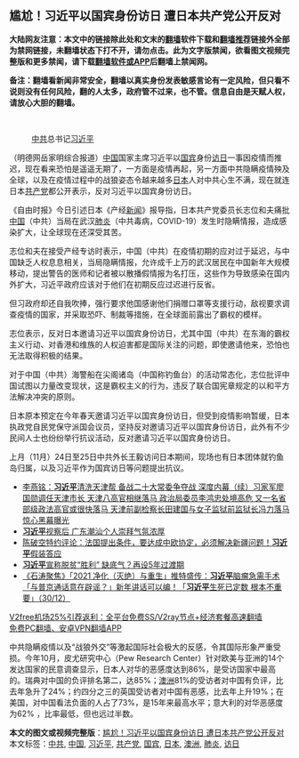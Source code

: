  <h2>尴尬！习近平以国宾身份访日 遭日本共产党公开反对</h2> <p class="notice"><b>大陆网友注意：本文中的链接除此处和文末的<a href="https://github.com/bannedbook/fanqiang" >翻墙</a>软件下载和<a href="https://github.com/killgcd/justmysocks/blob/master/README.md">翻墙推荐</a>链接外全部为禁网链接，未翻墙状态下打不开，请勿点击。此为文字版禁闻，欲看图文视频完整版和更多禁闻，请下载<a href="https://github.com/bannedbook/fanqiang">翻墙软件或APP</a>后翻墙上禁闻网。</p><p>备注：翻墙看新闻非常安全，翻墙以真实身份发表敏感言论有一定风险，但只看不说则没有任何风险，翻的人太多，政府管不过来，也不管。信息自由是天赋人权，请放心大胆的翻墙。</b></p>  <div class="entry"> <br /> <figure><figcaption class="wp-caption-text"><a href="https://www.bannedbook.org/bnews/tag/%e4%b8%ad%e5%85%b1/" class="st_tag internal_tag" rel="tag" title="标签 中共 下的日志">中共</a>总书记<a href="https://www.bannedbook.org/bnews/tag/%e4%b9%a0%e8%bf%91%e5%b9%b3/" class="st_tag internal_tag" rel="tag" title="标签 习近平 下的日志">习近平</a></figcaption></figure> <p>（明德网岳家明综合报道）<span class='wp_keywordlink_affiliate'><a href="https://www.bannedbook.org/" title="中国" target="_blank">中国</a></span>国家主席习近平以<a href="https://www.bannedbook.org/bnews/tag/%E5%9B%BD%E5%AE%BE/" class="st_tag internal_tag" rel="tag" title="标签 国宾 下的日志">国宾</a>身份<a href="https://www.bannedbook.org/bnews/tag/%E8%AE%BF%E6%97%A5/" class="st_tag internal_tag" rel="tag" title="标签 访日 下的日志">访日</a>一事因疫情而推迟，现在看来恐怕是遥遥无期了，一方面是疫情再起，另一方面中共隐瞒疫情殃及全球，以及在疫情过程中的战狼姿态令越来越多<a href="https://www.bannedbook.org/bnews/tag/%e6%97%a5%e6%9c%ac/" class="st_tag internal_tag" rel="tag" title="标签 日本 下的日志">日本</a>人对中共心生不满，现在就连日本<a href="https://www.bannedbook.org/bnews/tag/%e5%85%b1%e4%ba%a7%e5%85%9a/" class="st_tag internal_tag" rel="tag" title="标签 共产党 下的日志">共产党</a>都公开表示，反对习近平以国宾身份访日。</p> <p>《自由时报》今日引述日本《产经<span class='wp_keywordlink_affiliate'><a href="https://www.bannedbook.org/" title="新闻">新闻</a></span>》报导指，日本共产党委员长志位和夫痛批<a href="https://www.bannedbook.org/bnews/tag/%E4%B8%AD%E5%9B%BD/" class="st_tag internal_tag" rel="tag" title="标签 中国 下的日志">中国</a>（中共）当局在武汉<a href="https://www.bannedbook.org/bnews/tag/%e8%82%ba%e7%82%8e/" class="st_tag internal_tag" rel="tag" title="标签 肺炎 下的日志">肺炎</a>（中共毒病，COVID-19）发生时隐瞒情报，造成感染扩大，让全球现在还深受其苦。</p> <p>志位和夫在接受产经专访时表示，中国（中共）在疫情初期的应对过于延迟，与中国缺乏人权息息相关，当局隐瞒情报，允许成千上万的武汉居民在中国新年大规模移动，提出警告的医师和记者被以散播假情报为名打压，这些作为导致感染在国内外扩大，习近平政府应该对于他们在初期反应过迟进行反省。</p>  <p>但习政府却还自我吹捧，强行要求他国感谢他们捐赠口罩等支援行动，敌视要求调查疫情的国家，并采取恐吓、制裁等措施，在全球面前露出了霸权的模样。</p> <p>志位表示，反对日本邀请习近平以国宾身份访日，尤其中国（中共）在东海的霸权主义行动、对香港和维族的人权迫害都是国际关注的问题，即使邀请他来，恐怕也无法取得积极的结果。</p> <p>对于中国（中共）海警船在尖阁诸岛（中国称钓鱼台）的活动常态化，志位批评中国试图以力量改变现状，这是霸权主义的行为，违反了联合国宪章规定的以和平方法解决冲突的原则。</p>  <p>日本原本预定在今年春天邀请习近平以国宾身份访日，但受到疫情影响暂缓，日本执政党自民党保守派国会议员，坚持反对邀请习近平以国宾身份访日，此外有不少民间人士也纷纷举行抗议活动，反对邀请习近平以国宾身份访日。</p> <p>上月（11月）24日至25日中共外长王毅访问日本期间，现场也有日本团体就钓鱼岛归属，以及习近平作为国宾访日等问题提出抗议。</p> <ul class='op-related-articles' title='相关阅读'> <li><a href='https://www.bannedbook.org/bnews/comments/20201231/1458154.html' target='_blank'>李燕铭：<b>习近平</b>清洗天津帮 备战二十大常委争夺战 深度内幕（续）习家军廖国勋调任天津市长 天津八高官相继落马 政治局委员李鸿忠处境高危 又一名省部级政法高官或很快落马 天津前副检察长田建国与女子监狱前监狱长冯力落马 惊心黑幕曝光</a></li> <li><a href='https://www.bannedbook.org/bnews/ssgc/20201231/1458146.html' target='_blank'><b>习近平</b>视察后 广东潮汕个人崇拜气氛浓厚</a></li> <li><a href='https://www.bannedbook.org/bnews/cbnews/20201231/1458125.html' target='_blank'>陈破空特约评论：法国提出条件，要达成中欧协定，必须解决新疆问题！<b>习近平</b>假装答应</a></li> <li><a href='https://www.bannedbook.org/bnews/comments/20201231/1458122.html' target='_blank'><b>习近平</b>宣称脱贫“胜利” 缺底气？再设5年过渡期</a></li> <li><a href='https://www.bannedbook.org/bnews/bannedvideo/20201231/1458101.html' target='_blank'>《石涛聚焦》「2021 净化（灭绝）与重生」推特盛传：<b>习近平</b>脑瘤急需手术「与普京通话意在辟谣？」新年讲话可以编！「<b>习近平</b>生死已定数 根本不重要」（30/12）</a></li> </ul> <p class="texttj"> <a href="https://github.com/bannedbook/fanqiang/wiki/V2ray%E6%9C%BA%E5%9C%BA" target="_blank">V2free机场25%引荐返利：全平台免费SS/V2ray节点+经济套餐高速翻墙</a><br/> <a href="https://github.com/bannedbook/fanqiang/wiki/%E7%A6%81%E9%97%BB%E7%BD%91%E5%AE%89%E5%8D%93%E7%BF%BB%E5%A2%99%E6%96%B0%E9%97%BBAPP" target="_blank">免费PC翻墙、安卓VPN翻墙APP</a></p><p>中共隐瞒疫情以及“战狼外交”等激起国际社会极大的反感，令其国际形象严重受损。今年10月，皮尤研究中心（Pew Research Center）针对欧美与亚洲的14个发达国家的民意调查显示，日本人对华的恶感度达到86%，是受访国家中最高的。瑞典对中国的负评排名第二，达85%；<a href="https://www.bannedbook.org/bnews/tag/%e6%be%b3%e6%b4%b2/" class="st_tag internal_tag" rel="tag" title="标签 澳洲 下的日志">澳洲</a>81%的受访者对中国有负评，比去年急升了24%；约四分之三的英国受访者对中国有恶感，比去年上升19%；在美国，对中国看法负面的人占了73%，是15年来最高水平；意大利的对华恶感度为62% ，比率最低，但也远过半数。</p> <a name='sharetosocial'></a>       <div><b>本文的图文或视频完整版</b>：<a href='https://www.bannedbook.org/bnews/comments/20201231/1458190.html'>尴尬！习近平以国宾身份访日 遭日本共产党公开反对</a></div>  </div><!--END ENTRY--> <div class="postfooter"> <div>本文标签：<a href="https://www.bannedbook.org/bnews/tag/%e4%b8%ad%e5%85%b1/" rel="tag">中共</a>, <a href="https://www.bannedbook.org/bnews/tag/%E4%B8%AD%E5%9B%BD/" rel="tag">中国</a>, <a href="https://www.bannedbook.org/bnews/tag/%e4%b9%a0%e8%bf%91%e5%b9%b3/" rel="tag">习近平</a>, <a href="https://www.bannedbook.org/bnews/tag/%e5%85%b1%e4%ba%a7%e5%85%9a/" rel="tag">共产党</a>, <a href="https://www.bannedbook.org/bnews/tag/%E5%9B%BD%E5%AE%BE/" rel="tag">国宾</a>, <a href="https://www.bannedbook.org/bnews/tag/%e6%97%a5%e6%9c%ac/" rel="tag">日本</a>, <a href="https://www.bannedbook.org/bnews/tag/%e6%be%b3%e6%b4%b2/" rel="tag">澳洲</a>, <a href="https://www.bannedbook.org/bnews/tag/%e8%82%ba%e7%82%8e/" rel="tag">肺炎</a>, <a href="https://www.bannedbook.org/bnews/tag/%E8%AE%BF%E6%97%A5/" rel="tag">访日</a></div>  </div><!--END POSTFOOTER--> 